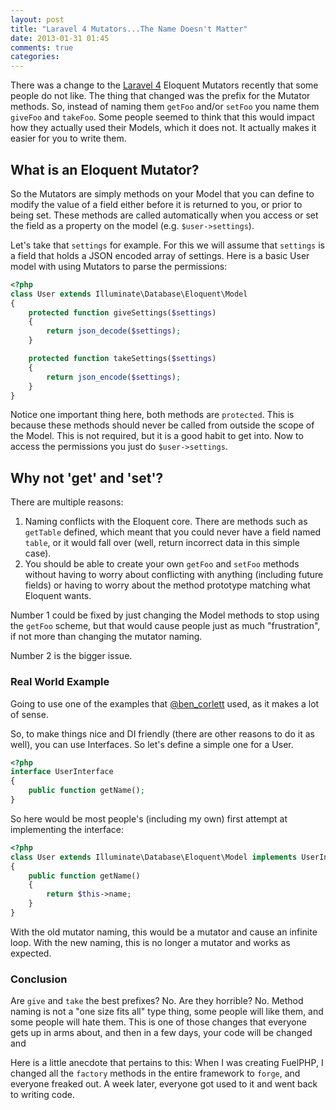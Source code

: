 ```yaml
---
layout: post
title: "Laravel 4 Mutators...The Name Doesn't Matter"
date: 2013-01-31 01:45
comments: true
categories:
---
```


There was a change to the [Laravel 4](http://four.laravel.com) Eloquent Mutators recently that some people do not like.  The thing that changed was the prefix for the Mutator methods.  So, instead of naming them `getFoo` and/or `setFoo` you name them `giveFoo` and `takeFoo`.  Some people seemed to think that this would impact how they actually used their Models, which it does not.  It actually makes it easier for you to write them.

## What is an Eloquent Mutator?

So the Mutators are simply methods on your Model that you can define to modify the value of a field either before it is returned to you, or prior to being set.  These methods are called automatically when you access or set the field as a property on the model (e.g. `$user->settings`).

Let's take that `settings` for example. For this we will assume that `settings` is a field that holds a JSON encoded array of settings. Here is a basic User model with using Mutators to parse the permissions:

``` php
<?php
class User extends Illuminate\Database\Eloquent\Model
{
    protected function giveSettings($settings)
    {
        return json_decode($settings);
    }

    protected function takeSettings($settings)
    {
        return json_encode($settings);
    }
}
```

Notice one important thing here, both methods are `protected`.  This is because these methods should never be called from outside the scope of the Model. This is not required, but it is a good habit to get into.  Now to access the permissions you just do `$user->settings`.

## Why not 'get' and 'set'?

There are multiple reasons:

1.  Naming conflicts with the Eloquent core.  There are methods such as `getTable` defined, which meant that you could never have a field named `table`, or it would fall over (well, return incorrect data in this simple case).
2.  You should be able to create your own `getFoo` and `setFoo` methods without having to worry about conflicting with anything (including future fields) or having to worry about the method prototype matching what Eloquent wants.

Number 1 could be fixed by just changing the Model methods to stop using the `getFoo` scheme, but that would cause people just as much "frustration", if not more than changing the mutator naming.

Number 2 is the bigger issue.

### Real World Example

Going to use one of the examples that [@ben_corlett](http://twitter.com/ben_corlett) used, as it makes a lot of sense.

So, to make things nice and DI friendly (there are other reasons to do it as well), you can use Interfaces.  So let's define a simple one for a User.

``` php
<?php
interface UserInterface
{
    public function getName();
}
```

So here would be most people's (including my own) first attempt at implementing the interface:

``` php
<?php
class User extends Illuminate\Database\Eloquent\Model implements UserInterface
{
    public function getName()
    {
        return $this->name;
    }
}
```

With the old mutator naming, this would be a mutator and cause an infinite loop. With the new naming, this is no longer a mutator and works as expected.

### Conclusion

Are `give` and `take` the best prefixes? No. Are they horrible? No. Method naming is not a "one size fits all" type thing, some people will like them, and some people will hate them. This is one of those changes that everyone gets up in arms about, and then in a few days, your code will be changed and

Here is a little anecdote that pertains to this: When I was creating FuelPHP, I changed all the `factory` methods in the entire framework to `forge`, and everyone freaked out.  A week later, everyone got used to it and went back to writing code.


